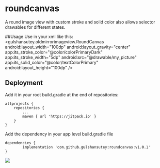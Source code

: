 # roundcanvas
A round image view with custom stroke and solid color also allows selector drawables for different states.
 
##Usage
Use in your xml like this:
<gulshansutey.oldmirrorimageview.RoundCanvas
                android:layout_width="100dp"
                android:layout_gravity="center"
                app:its_stroke_color="@color/colorPrimaryDark"
                app:its_stroke_width="5dp"
                android:src="@drawable/my_picture"
                app:its_solid_color="@color/textColorPrimary"
                android:layout_height="100dp" />

## Deployment

Add it in your root build.gradle at the end of repositories:

	allprojects {
		repositories {
			...
			maven { url 'https://jitpack.io' }
		}
	} 
  
Add the dependency in your app level build.gradle file

	dependencies {
	        implementation 'com.github.gulshansutey:roundcanvas:v1.0.1'
	}
 [![](https://jitpack.io/v/gulshansutey/roundcanvas.svg)](https://jitpack.io/#gulshansutey/roundcanvas)

 
